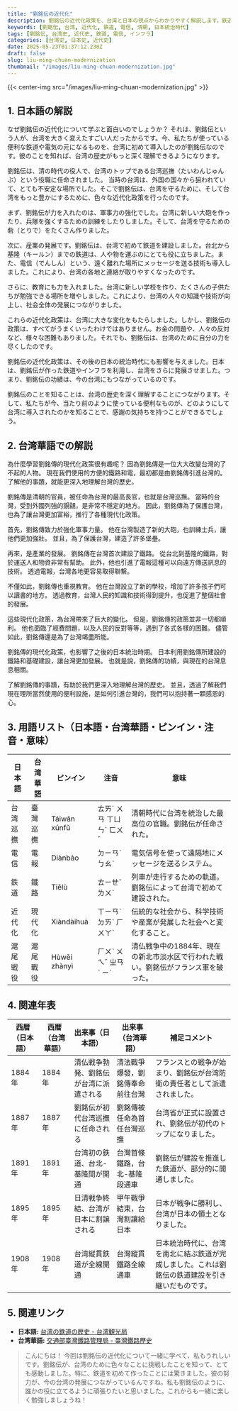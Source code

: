 ```yaml
---
title: "劉銘伝の近代化"
description: 劉銘伝の近代化政策を、台湾と日本の視点からわかりやすく解説します。鉄道建設、電信導入など、彼の功績を学びましょう。
keywords: [劉銘伝, 台湾, 近代化, 鉄道, 電信, 清朝, 日本統治時代]
tags: [劉銘伝, 台湾史, 近代史, 鉄道, 電信, インフラ]
categories: [台湾史, 日本史, 近代史]
date: 2025-05-23T01:37:12.230Z
draft: false
slug: liu-ming-chuan-modernization
thumbnail: "/images/liu-ming-chuan-modernization.jpg"
---
```


{{< center-img src="/images/liu-ming-chuan-modernization.jpg" >}}

## 1. 日本語の解説

なぜ劉銘伝の近代化について学ぶと面白いのでしょうか？ それは、劉銘伝という人が、台湾を大きく変えたすごい人だったからです。今、私たちが使っている便利な鉄道や電気の元になるものを、台湾に初めて導入したのが劉銘伝なのです。彼のことを知れば、台湾の歴史がもっと深く理解できるようになります。

劉銘伝は、清の時代の役人で、台湾のトップである台湾巡撫（たいわんじゅんぶ）という役職に任命されました。 当時の台湾は、外国の国々から狙われていて、とても不安定な場所でした。そこで劉銘伝は、台湾を守るために、そして台湾をもっと豊かにするために、色々な近代化政策を行ったのです。

まず、劉銘伝が力を入れたのは、軍事力の強化でした。台湾に新しい大砲を作ったり、兵隊を強くするための訓練をしたりしました。そして、台湾を守るための砦（とりで）をたくさん作りました。

次に、産業の発展です。劉銘伝は、台湾で初めて鉄道を建設しました。台北から基隆（キールン）までの鉄道は、人や物を運ぶのにとても役に立ちました。また、電信（でんしん）という、遠く離れた場所にメッセージを送る技術も導入しました。これにより、台湾の各地と連絡が取りやすくなったのです。

さらに、教育にも力を入れました。台湾に新しい学校を作り、たくさんの子供たちが勉強できる場所を増やしました。これにより、台湾の人々の知識や技術が向上し、社会全体の発展につながりました。

これらの近代化政策は、台湾に大きな変化をもたらしました。しかし、劉銘伝の政策は、すべてがうまくいったわけではありません。お金の問題や、人々の反対など、様々な困難もありました。それでも、劉銘伝は、台湾のために自分の力を尽くしたのです。

劉銘伝の近代化政策は、その後の日本の統治時代にも影響を与えました。日本は、劉銘伝が作った鉄道やインフラを利用し、台湾をさらに発展させました。つまり、劉銘伝の功績は、今の台湾にもつながっているのです。

劉銘伝のことを知ることは、台湾の歴史を深く理解することにつながります。そして、私たちが今、当たり前のように使っている便利なものが、どのようにして台湾に導入されたのかを知ることで、感謝の気持ちを持つことができるでしょう。

## 2. 台湾華語での解説

為什麼學習劉銘傳的現代化政策很有趣呢？ 因為劉銘傳是一位大大改變台灣的了不起的人物。 現在我們使用的方便的鐵路和電，最初都是由劉銘傳引進台灣的。 了解他的事蹟，就能更深入地理解台灣的歷史。

劉銘傳是清朝的官員，被任命為台灣的最高長官，也就是台灣巡撫。 當時的台灣，受到外國列強的覬覦，是非常不穩定的地方。 因此，劉銘傳為了保護台灣，也為了讓台灣更加富裕，推行了各種現代化政策。

首先，劉銘傳致力於強化軍事力量。 他在台灣製造了新的大砲，也訓練士兵，讓他們更加強壯。 並且，為了保護台灣，建造了許多堡壘。

再來，是產業的發展。 劉銘傳在台灣首次建設了鐵路。 從台北到基隆的鐵路，對於運送人和物資非常有幫助。 此外，他也引進了電報這種可以向遠方傳送訊息的技術。 透過電報，台灣各地更容易取得聯繫。

不僅如此，劉銘傳也重視教育。 他在台灣設立了新的學校，增加了許多孩子們可以讀書的地方。 透過教育，台灣人民的知識和技術得到提升，也促進了整個社會的發展。

這些現代化政策，為台灣帶來了巨大的變化。 但是，劉銘傳的政策並非一切都順利。 他也面臨了經費問題，以及人民的反對等等，遇到了各式各樣的困難。 儘管如此，劉銘傳還是為了台灣竭盡所能。

劉銘傳的現代化政策，也影響了之後的日本統治時期。 日本利用劉銘傳所建設的鐵路和基礎建設，讓台灣更加發展。 也就是說，劉銘傳的功績，與現在的台灣息息相關。

了解劉銘傳的事蹟，有助於我們更深入地理解台灣的歷史。 並且，透過了解我們現在理所當然使用的便利設施，是如何引進台灣的，我們可以抱持著一顆感恩的心。

## 3. 用語リスト（日本語・台湾華語・ピンイン・注音・意味）

| 日本語 | 台湾華語 | ピンイン | 注音 | 意味 |
|---|---|---|---|---|
| 台湾巡撫 | 臺灣巡撫 | Táiwān xúnfǔ | ㄊㄞˊ ㄨㄢ ㄒㄩㄣˊ ㄈㄨˇ | 清朝時代に台湾を統治した最高位の官職。劉銘伝が任命された。|
| 電信 | 電報 | Diànbào | ㄉㄧㄢˋ ㄅㄠˋ | 電気信号を使って遠隔地にメッセージを送るシステム。|
| 鉄道 | 鐵路 | Tiělù | ㄊㄧㄝˇ ㄌㄨˋ | 列車が走行するための軌道。劉銘伝によって台湾で初めて建設された。|
| 近代化 | 現代化 | Xiàndàihuà | ㄒㄧㄢˋ ㄉㄞˋ ㄏㄨㄚˋ | 伝統的な社会から、科学技術や産業が発展した社会へと変化すること。|
| 滬尾戦役 | 滬尾戰役 | Hùwěi zhànyì | ㄏㄨˋ ㄨㄟˇ ㄓㄢˋ ㄧˋ | 清仏戦争中の1884年、現在の新北市淡水区で行われた戦い。劉銘伝がフランス軍を破った。|

## 4. 関連年表

| 西暦（日本語） | 西暦（台湾華語） | 出来事（日本語） | 出来事（台湾華語） | 補足コメント |
|---|---|---|---|---|
| 1884年 | 1884年 | 清仏戦争勃発、劉銘伝が台湾に派遣される | 清法戰爭爆發，劉銘傳奉命前往台灣 | フランスとの戦争が始まり、劉銘伝が台湾防衛の責任者として派遣されました。|
| 1887年 | 1887年 | 劉銘伝が初代台湾巡撫に任命される | 劉銘傳被任命為首任台灣巡撫 | 台湾省が正式に設置され、劉銘伝が初代のトップになりました。|
| 1891年 | 1891年 | 台湾初の鉄道、台北-基隆間が開通 | 台灣首條鐵路，台北-基隆段通車 | 劉銘伝が建設を推進した鉄道が、部分的に開通しました。|
| 1895年 | 1895年 | 日清戦争終結、台湾が日本に割譲される | 甲午戰爭結束，台灣割讓給日本 | 日本が戦争に勝利し、台湾が日本の領土となりました。|
| 1908年 | 1908年 | 台湾縦貫鉄道が全線開通 | 台灣縱貫鐵路全線通車 | 日本統治時代に、台湾を南北に結ぶ鉄道が完成しました。これは劉銘伝の鉄道建設を引き継いだものです。|

## 5. 関連リンク

*   **日本語:** [台湾の鉄道の歴史 - 台湾観光局](https://jp.taiwan.net.tw/m1.aspx?sNo=0003117&id=1682)
*   **台湾華語:** [交通部臺灣鐵路管理局 - 臺灣鐵路歷史](https://www.railway.gov.tw/tra-web/History/History)

> こんにちは！ 今回は劉銘伝の近代化について一緒に学べて、私もうれしいです。劉銘伝が、台湾のために色々なことに挑戦したことを知って、とても感動しました。特に、鉄道を初めて作ったことには驚きました。彼の努力が、今の台湾の発展につながっているんですね。私も劉銘伝のように、誰かの役に立てるように頑張りたいと思いました。これからも一緒に楽しく勉強しましょうね！